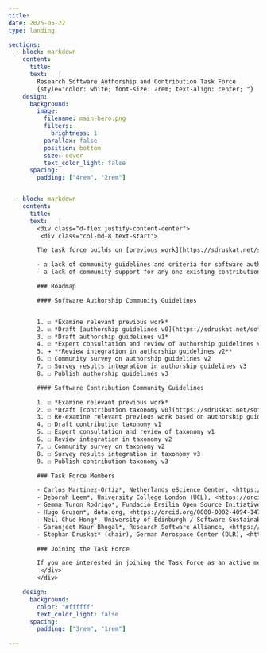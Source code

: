 ```yaml
---
title:
date: 2025-05-22
type: landing

sections:
  - block: markdown
    content:
      title: 
      text:   |
        Research Software Authorship and Contribution Task Force
        {style="color: white; font-size: 2rem; text-align: center; "}
    design:
      background:
        image:
          filename: main-hero.png
          filters:
            brightness: 1
          parallax: false
          position: bottom
          size: cover
          text_color_light: false      
      spacing:
        padding: ["4rem", "2rem"]        


  - block: markdown
    content:
      title:
      text:   |
        <div class="d-flex justify-content-center">
         <div class="col-md-8 text-start">   

        The task force builds on [previous work](https://sdruskat.net/software-authorship/) to define criteria for software authorship and describe contribution types/roles in software. It aims to address

        - a lack of community guidelines and criteria for software authorship;
        - a lack of community support for any one existing contribution taxonomy/vocabulary for software.

        ### Roadmap

        #### Software Authorship Community Guidelines


        1. ☑ *Examine relevant previous work*
        2. ☑ *Draft [authorship guidelines v0](https://sdruskat.net/software-authorship/#authorship)*
        3. ☑ *Draft authorship guidelines v1*
        4. ☑ *Expert consultation and review of authorship guidelines v1*
        5. ➔ **Review integration in authorship guidelines v2**
        6. ☐ Community survey on authorship guidelines v2
        7. ☐ Survey results integration in authorship guidelines v3
        8. ☐ Publish authorship guidelines v3

        #### Software Contribution Community Guidelines

        1. ☑ *Examine relevant previous work*
        2. ☑ *Draft [contribution taxonomy v0](https://sdruskat.net/software-authorship/#taxonomy)*
        3. ☐ Re-examine relevant previous work based on authorship guidelines
        4. ☐ Draft contribution taxonomy v1
        5. ☐ Expert consultation and review of taxonomy v1
        6. ☐ Review integration in taxonomy v2
        7. ☐ Community survey on taxonomy v2
        8. ☐ Survey results integration in taxonomy v3
        9. ☐ Publish contribution taxonomy v3

        ### Task Force Members

        - Carlos Martinez-Ortiz*, Netherlands eScience Center, <https://orcid.org/0000-0001-5565-7577>
        - Deborah Leem*, University College London (UCL), <https://orcid.org/0000-0002-5836-0899>
        - Gemma Turon Rodrigo*, Fundació Ersilia Open Source Initiative, <https://orcid.org/0000-0001-6798-0275>, [gemma@ersilia.io](mailto:gemma@ersilia.io)  
        - Hugo Gruson*, data.org, <https://orcid.org/0000-0002-4094-1476>
        - Neil Chue Hong*, University of Edinburgh / Software Sustainability Institute, <https://orcid.org/0000-0002-8876-7606> 
        - Saranjeet Kaur Bhogal*, Research Software Alliance, <https://orcid.org/0000-0002-7038-1457>
        - Stephan Druskat* (chair), German Aerospace Center (DLR), <https://orcid.org/0000-0003-4925-7248>, [stephan.druskat@dlr.de](mailto:stephan.druskat@dlr.de)

        ### Joining the Task Force

        If you are interested in joining the Task Force as an active member, please write an email to a member whose email address is listed above, stating your interest and describing any relevant experience you may have. We will then invite you to a Task Force meeting to meet the other Task Force members.
         </div>
        </div>  

    design:
      background:
        color: "#ffffff"
        text_color_light: false
      spacing:
        padding: ["3rem", "1rem"]         
                
---
```

